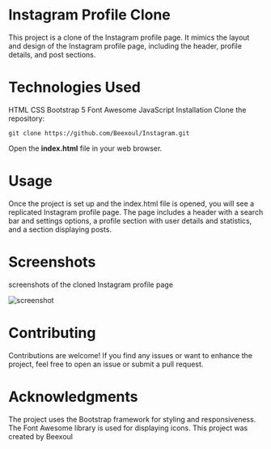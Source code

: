<h1>Instagram Profile Clone </h1>
This project is a clone of the Instagram profile page. It mimics the layout and design of the Instagram profile page, including the header, profile details, and post sections.

<h1>Technologies Used</h1>
HTML
CSS
Bootstrap 5
Font Awesome
JavaScript
Installation
Clone the repository:

```bash(
git clone https://github.com/Beexoul/Instagram.git
````
Open the <b>index.html</b> file in your web browser.

<h1>Usage</h1>
Once the project is set up and the index.html file is opened, you will see a replicated Instagram profile page. The page includes a header with a search bar and settings options, a profile section with user details and statistics, and a section displaying posts.

<h1>Screenshots</h1>
screenshots of the cloned Instagram profile page 

![screenshot](https://user-images.githubusercontent.com/97790932/235043621-04538f3b-858e-43ef-b006-385bd0592fb0.png)


<h1>Contributing</h1>
Contributions are welcome! If you find any issues or want to enhance the project, feel free to open an issue or submit a pull request.

<h1>Acknowledgments</h1>
The project uses the Bootstrap framework for styling and responsiveness.
The Font Awesome library is used for displaying icons.
This project was created by Beexoul
